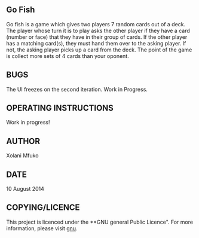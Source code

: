 Go Fish
-------

Go fish is a game which gives two players 7 random cards out of a deck. The player
whose turn it is to play asks the other player if they have a card (number or face)
that they have in their group of cards. If the other player has a matching card(s),
they must hand them over to the asking player. If not, the asking player picks up a
card from the deck. The point of the game is collect more sets of 4 cards than
your oponent.

BUGS
----
The UI freezes on the second iteration. Work in Progress.

OPERATING INSTRUCTIONS
----------------------
Work in progress!

AUTHOR
------
Xolani Mfuko

DATE
----
10 August 2014

COPYING/LICENCE
---------------
This project is licenced under the **GNU general Public Licence". For more
information, please visit [gnu](http://www.gnu.org/copyleft/gpl.html).
